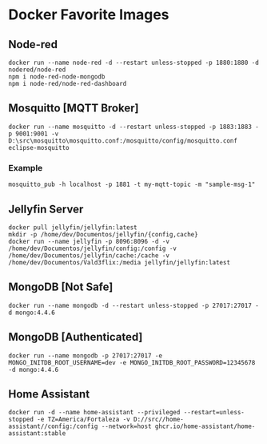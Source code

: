 # Docker Favorite Images

## Node-red
  
    docker run --name node-red -d --restart unless-stopped -p 1880:1880 -d nodered/node-red
    npm i node-red-node-mongodb
    npm i node-red/node-red-dashboard

## Mosquitto [MQTT Broker]

    docker run --name mosquitto -d --restart unless-stopped -p 1883:1883 -p 9001:9001 -v D:\src\mosquitto\mosquitto.conf:/mosquitto/config/mosquitto.conf eclipse-mosquitto

### Example

    mosquitto_pub -h localhost -p 1881 -t my-mqtt-topic -m "sample-msg-1"

## Jellyfin Server

    docker pull jellyfin/jellyfin:latest
    mkdir -p /home/dev/Documentos/jellyfin/{config,cache}   
    docker run --name jellyfin -p 8096:8096 -d -v /home/dev/Documentos/jellyfin/config:/config -v /home/dev/Documentos/jellyfin/cache:/cache -v /home/dev/Documentos/Vald3flix:/media jellyfin/jellyfin:latest

## MongoDB [Not Safe]

    docker run --name mongodb -d --restart unless-stopped -p 27017:27017 -d mongo:4.4.6

## MongoDB [Authenticated]

    docker run --name mongodb -p 27017:27017 -e MONGO_INITDB_ROOT_USERNAME=dev -e MONGO_INITDB_ROOT_PASSWORD=12345678 -d mongo:4.4.6

## Home Assistant

    docker run -d --name home-assistant --privileged --restart=unless-stopped -e TZ=America/Fortaleza -v D://src//home-assistant//config:/config --network=host ghcr.io/home-assistant/home-assistant:stable
